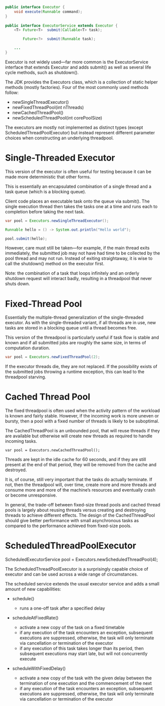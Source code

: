 ```java
public interface Executor {
    void execute(Runnable command);
}
 
public interface ExecutorService extends Executor {
    <T> Future<T>  submit(Callable<T> task);

        Future<?>  submit(Runnable task);

    ...
}
```

Executor is not widely used—far more common is the ExecutorService interface that extends Executor and adds submit() as well as several life cycle methods, such as shutdown().

The JDK provides the Executors class, which is a collection of static helper methods (mostly factories). Four of the most commonly used methods follow:

- newSingleThreadExecutor()
- newFixedThreadPool(int nThreads)
- newCachedThreadPool()
- newScheduledThreadPool(int corePoolSize)

The executors are mostly not implemented as distinct types (except ScheduledThreadPoolExecutor) but instead represent different parameter choices when constructing an underlying threadpool.

# Single-Threaded Executor

This version of the executor is often useful for testing because it can be made more deterministic that other forms.

This is essentially an encapsulated combination of a single thread and a task queue (which is a blocking queue).

Client code places an executable task onto the queue via submit(). The single execution thread then takes the tasks one at a time and runs each to completion before taking the next task.

```java
var pool = Executors.newSingleThreadExecutor();

Runnable hello = () -> System.out.println("Hello world");

pool.submit(hello);
```

However, care must still be taken—for example, if the main thread exits immediately, the submitted job may not have had time to be collected by the pool thread and may not run. Instead of exiting straightaway, it is wise to call the shutdown() method on the executor first.

Note: the combination of a task that loops infinitely and an orderly shutdown request will interact badly, resulting in a threadpool that never shuts down.

# Fixed-Thread Pool

Essentially the multiple-thread generalization of the single-threaded executor. As with the single-threaded variant, if all threads are in use, new tasks are stored in a blocking queue until a thread becomes free.

This version of the threadpool is particularly useful if task flow is stable and known and if all submitted jobs are roughly the same size, in terms of computation duration.

```java
var pool = Executors.newFixedThreadPool(2);
```

If the executor threads die, they are not replaced. If the possibility exists of the submitted jobs throwing a runtime exception, this can lead to the threadpool starving.

# Cached Thread Pool

The fixed threadpool is often used when the activity pattern of the workload is known and fairly stable. However, if the incoming work is more uneven or bursty, then a pool with a fixed number of threads is likely to be suboptimal.

The CachedThreadPool is an unbounded pool, that will reuse threads if they are available but otherwise will create new threads as required to handle incoming tasks.

```
var pool = Executors.newCachedThreadPool();
```

Threads are kept in the idle cache for 60 seconds, and if they are still present at the end of that period, they will be removed from the cache and destroyed.

It is, of course, still very important that the tasks do actually terminate. If not, then the threadpool will, over time, create more and more threads and consume more and more of the machine’s resources and eventually crash or become unresponsive.

In general, the trade-off between fixed-size thread pools and cached thread pools is largely about reusing threads versus creating and destroying threads to achieve different effects. The design of the CachedThreadPool should give better performance with small asynchronous tasks as compared to the performance achieved from fixed-size pools.

# ScheduledThreadPoolExecutor

ScheduledExecutorService pool = Executors.newScheduledThreadPool(4);

The ScheduledThreadPoolExecutor is a surprisingly capable choice of executor and can be used across a wide range of circumstances.

The scheduled service extends the usual executor service and adds a small amount of new capabilities:

- schedule()
	- runs a one-off task after a specified delay

- scheduleAtFixedRate()
	- activate a new copy of the task on a fixed timetable
	- if any execution of the task encounters an exception, subsequent executions are suppressed, otherwise, the task will only terminate via cancellation or termination of the executor
	- if any execution of this task takes longer than its period, then subsequent executions may start late, but will not concurrently execute

- scheduleWithFixedDelay()
	- activate a new copy of the task with the given delay between the termination of one execution and the commencement of the next
	- if any execution of the task encounters an exception, subsequent executions are suppressed, otherwise, the task will only terminate via cancellation or termination of the executor